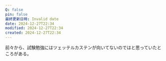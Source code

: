 ```yaml
---
Q: false
pin: false
最終更新日時: Invalid date
date: 2024-12-27T22:34
modified: 2024-12-27T22:34
created: 2024-12-27T22:34
---
```

前々から、試験勉強にはツェッテルカステンが向いてないのではと思っていたところがある。
